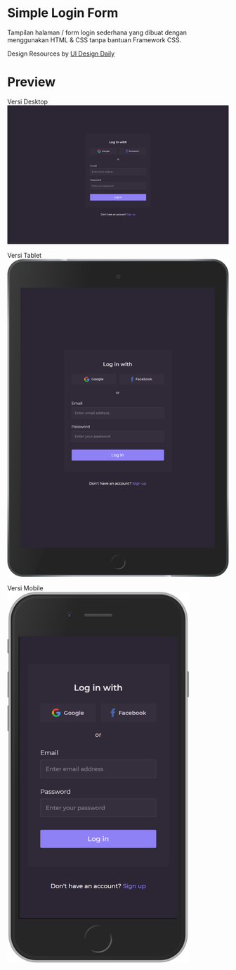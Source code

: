 # Simple Login Form

Tampilan halaman / form login sederhana yang dibuat dengan menggunakan HTML & CSS tanpa bantuan Framework CSS.

Design Resources by [UI Design Daily](https://uidesigndaily.com/)

# Preview 

Versi Desktop
<br>
![Design versi desktop untuk tampilan form login](./img/desktop-preview.png)

 Versi Tablet
<br>
![Design versi tablet untuk tampilan form login](./img/ipad-preview.png)

Versi Mobile
<br>
![Design versi mobile untuk tampilan form login](./img/iphone-preview.png)
